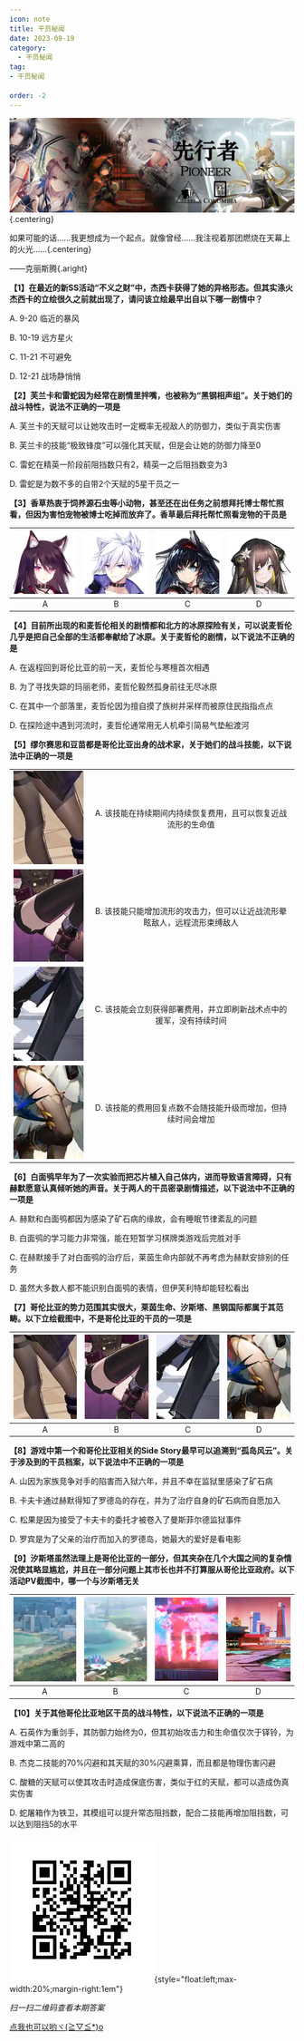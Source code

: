 ```yaml
---
icon: note
title: 干员秘闻
date: 2023-09-19
category:
  - 干员秘闻
tag:
- 干员秘闻

order: -2
---
```


![](./res/ope_sec/topic.webp) {.centering}

如果可能的话……我更想成为一个起点。就像曾经……我注视着那团燃烧在天幕上的火光……{.centering}

——克丽斯腾{.aright}

<!-- more -->

**【1】在最近的新SS活动“不义之财”中，杰西卡获得了她的异格形态。但其实涤火杰西卡的立绘很久之前就出现了，请问该立绘最早出自以下哪一剧情中？**

A. 9-20 临近的暴风

B. 10-19 远方星火

C. 11-21 不可避免

D. 12-21 战场静悄悄

**【2】芙兰卡和雷蛇因为经常在剧情里拌嘴，也被称为“黑钢相声组”。关于她们的战斗特性，说法不正确的一项是**

A. 芙兰卡的天赋可以让她攻击时一定概率无视敌人的防御力，类似于真实伤害

B. 芙兰卡的技能“极致锋度”可以强化其天赋，但是会让她的防御力降至0

C. 雷蛇在精英一阶段前阻挡数只有2，精英一之后阻挡数变为3

D. 雷蛇是为数不多的自带2个天赋的5星干员之一

**【3】香草热衷于饲养源石虫等小动物，甚至还在出任务之前想拜托博士帮忙照看，但因为害怕宠物被博士吃掉而放弃了。香草最后拜托帮忙照看宠物的干员是**

| ![](./res/ope_sec/q3_1.webp) | ![](./res/ope_sec/q3_2.webp) | ![](./res/ope_sec/q3_3.webp) | ![](./res/ope_sec/q3_4.webp) |
| :---: | :---: | :---: | :---: |
| A | B | C | D |

**【4】目前所出现的和麦哲伦相关的剧情都和北方的冰原探险有关，可以说麦哲伦几乎是把自己全部的生活都奉献给了冰原。关于麦哲伦的剧情，以下说法不正确的是**

A. 在返程回到哥伦比亚的前一天，麦哲伦与寒檀首次相遇

B. 为了寻找失踪的玛丽老师，麦哲伦毅然孤身前往无尽冰原

C. 在其中一个部落里，麦哲伦因为擅自摸了族树并采样而被原住民指指点点

D. 在探险途中遇到河流时，麦哲伦通常用无人机牵引简易气垫船渡河

**【5】缪尔赛思和豆苗都是哥伦比亚出身的战术家，关于她们的战斗技能，以下说法中正确的一项是**

| | |
| :---: | :---: |
| ![](./res/ope_sec/q7_1.webp) | A. 该技能在持续期间内持续恢复费用，且可以恢复近战流形的生命值 |
| ![](./res/ope_sec/q7_2.webp) | B. 该技能只能增加流形的攻击力，但可以让近战流形晕眩敌人，远程流形束缚敌人 |
| ![](./res/ope_sec/q7_3.webp) | C. 该技能会立刻获得部署费用，并立即刷新战术点中的援军，没有持续时间 |
| ![](./res/ope_sec/q7_4.webp) | D. 该技能的费用回复点数不会随技能升级而增加，但持续时间会增加 |

**【6】白面鸮早年为了一次实验而把芯片植入自己体内，进而导致语言障碍，只有赫默愿意认真倾听她的声音。关于两人的干员密录剧情描述，以下说法中不正确的一项是**

A. 赫默和白面鸮都因为感染了矿石病的缘故，会有睡眠节律紊乱的问题

B. 白面鸮的学习能力非常强，能在短暂学习棋牌类游戏后完胜对手

C. 在赫默接手了对白面鸮的治疗后，莱茵生命内部就不再考虑为赫默安排别的任务

D. 虽然大多数人都不能识别白面鸮的表情，但伊芙利特却能轻松看出

**【7】哥伦比亚的势力范围其实很大，莱茵生命、汐斯塔、黑钢国际都属于其范畴。以下立绘截图中，不是哥伦比亚的干员的一项是**

| ![](./res/ope_sec/q7_1.webp) | ![](./res/ope_sec/q7_2.webp) | ![](./res/ope_sec/q7_3.webp) | ![](./res/ope_sec/q7_4.webp) |
| :---: | :---: | :---: | :---: |
| A | B | C | D |

**【8】游戏中第一个和哥伦比亚相关的Side Story最早可以追溯到“孤岛风云”。关于涉及到的干员档案，以下说法中不正确的一项是**

A. 山因为家族竞争对手的陷害而入狱六年，并且不幸在监狱里感染了矿石病

B. 卡夫卡通过赫默得知了罗德岛的存在，并为了治疗自身的矿石病而自愿加入

C. 松果是因为接受了卡夫卡的委托才被卷入了曼斯菲尔德监狱事件

D. 罗宾是为了父亲的治疗而加入的罗德岛，她最大的爱好是看电影

**【9】汐斯塔虽然法理上是哥伦比亚的一部分，但其夹杂在几个大国之间的复杂情况使其略显尴尬，并且在一部分问题上其市长也并不打算服从哥伦比亚政府。以下活动PV截图中，哪一个与汐斯塔无关**

| ![](./res/ope_sec/q9_1.webp) | ![](./res/ope_sec/q9_2.webp) | ![](./res/ope_sec/q9_3.webp) | ![](./res/ope_sec/q9_4.webp) |
| :---: | :---: | :---: | :---: |
| A | B | C | D |

**【10】关于其他哥伦比亚地区干员的战斗特性，以下说法不正确的一项是**

A. 石英作为重剑手，其防御力始终为0，但其初始攻击力和生命值仅次于铎铃，为游戏中第二高的

B. 杰克二技能的70%闪避和其天赋的30%闪避乘算，而且都是物理伤害闪避

C. 酸糖的天赋可以使其攻击时造成保底伤害，类似于红的天赋，都可以造成伪真实伤害

D. 蛇屠箱作为铁卫，其模组可以提升常态阻挡数，配合二技能再增加阻挡数，可以达到阻挡5的水平

![](./res/ope_sec/answer.webp){style="float:left;max-width:20%;margin-right:1em"}

*扫一扫二维码查看本期答案*

[点我也可以哟ヾ(≧▽≦*)o](https://www.wjx.cn/vm/wMLNNWE.aspx)<eod />

<FakeAds />